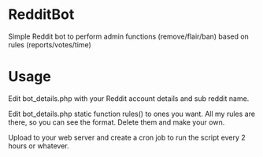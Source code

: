 # RedditBot
Simple Reddit bot to perform admin functions (remove/flair/ban) based on rules (reports/votes/time)

# Usage

Edit bot_details.php with your Reddit account details and sub reddit name.

Edit bot_details.php static function rules() to ones you want. All my rules are there, so you can see the format. Delete them and make your own.

Upload to your web server and create a cron job to run the script every 2 hours or whatever.   
